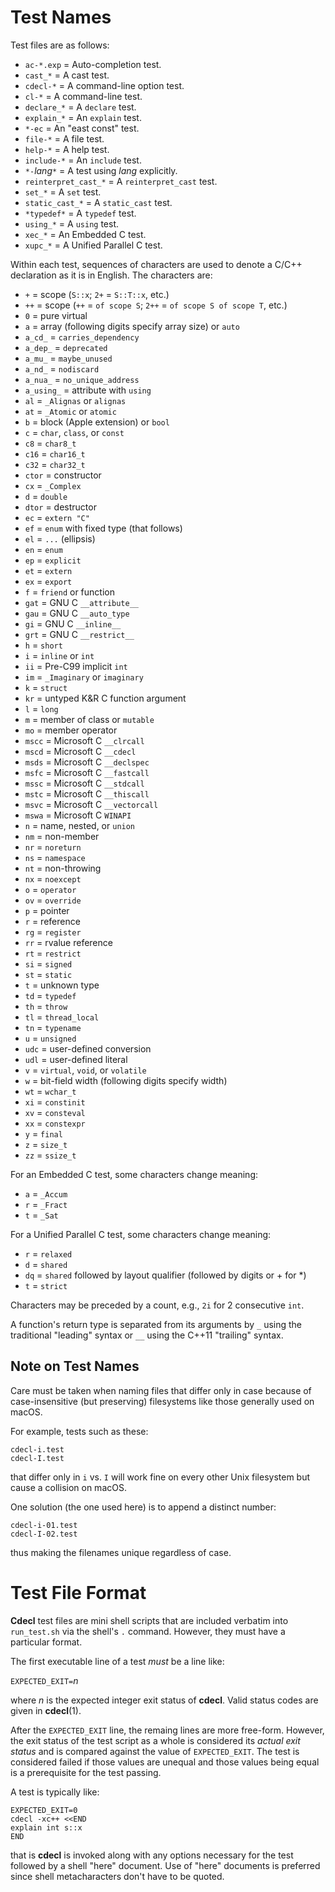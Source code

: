 Test Names
==========

Test files are as follows:

+ `ac-*.exp`           = Auto-completion test.
+ `cast_*`             = A cast test.
+ `cdecl-*`            = A command-line option test.
+ `cl-*`               = A command-line test.
+ `declare_*`          = A `declare` test.
+ `explain_*`          = An `explain` test.
+ `*-ec`               = An "east const" test.
+ `file-*`             = A file test.
+ `help-*`             = A help test.
+ `include-*`          = An `include` test.
+ `*-`_lang_`*`        = A test using _lang_ explicitly.
+ `reinterpret_cast_*` = A `reinterpret_cast` test.
+ `set_*`              = A `set` test.
+ `static_cast_*`      = A `static_cast` test.
+ `*typedef*`          = A `typedef` test.
+ `using_*`            = A `using` test.
+ `xec_*`              = An Embedded C test.
+ `xupc_*`             = A Unified Parallel C test.

Within each test, sequences of characters are used to denote a C/C++
declaration as it is in English.
The characters are:

+ `+` = scope (`S::x`; `2+` = `S::T::x`, etc.)
+ `++` = scope (`++` = `of scope S`; `2++` = `of scope S of scope T`, etc.)
+ `0` = pure virtual
+ `a` = array (following digits specify array size) or `auto`
+ `a_cd_` = `carries_dependency`
+ `a_dep_` = `deprecated`
+ `a_mu_` = `maybe_unused`
+ `a_nd_` = `nodiscard`
+ `a_nua_` = `no_unique_address`
+ `a_using_` = attribute with `using`
+ `al` = `_Alignas` or `alignas`
+ `at` = `_Atomic` or `atomic`
+ `b` = block (Apple extension) or `bool`
+ `c` = `char`, `class`, or `const`
+ `c8` = `char8_t`
+ `c16` = `char16_t`
+ `c32` = `char32_t`
+ `ctor` = constructor
+ `cx` = `_Complex`
+ `d` = `double`
+ `dtor` = destructor
+ `ec` = `extern "C"`
+ `ef` = `enum` with fixed type (that follows)
+ `el` = `...` (ellipsis)
+ `en` = `enum`
+ `ep` = `explicit`
+ `et` = `extern`
+ `ex` = `export`
+ `f` = `friend` or function
+ `gat` = GNU C `__attribute__`
+ `gau` = GNU C `__auto_type`
+ `gi` = GNU C `__inline__`
+ `grt` = GNU C `__restrict__`
+ `h` = `short`
+ `i` = `inline` or `int`
+ `ii` = Pre-C99 implicit `int`
+ `im` = `_Imaginary` or `imaginary`
+ `k` = `struct`
+ `kr` = untyped K&R C function argument
+ `l` = `long`
+ `m` = member of class or `mutable`
+ `mo` = member operator
+ `mscc` = Microsoft C `__clrcall`
+ `mscd` = Microsoft C `__cdecl`
+ `msds` = Microsoft C `__declspec`
+ `msfc` = Microsoft C `__fastcall`
+ `mssc` = Microsoft C `__stdcall`
+ `mstc` = Microsoft C `__thiscall`
+ `msvc` = Microsoft C `__vectorcall`
+ `mswa` = Microsoft C `WINAPI`
+ `n` = name, nested, or `union`
+ `nm` = non-member
+ `nr` = `noreturn`
+ `ns` = `namespace`
+ `nt` = non-throwing
+ `nx` = `noexcept`
+ `o` = `operator`
+ `ov` = `override`
+ `p` = pointer
+ `r` = reference
+ `rg` = `register`
+ `rr` = rvalue reference
+ `rt` = `restrict`
+ `si` = `signed`
+ `st` = `static`
+ `t` = unknown type
+ `td` = `typedef`
+ `th` = `throw`
+ `tl` = `thread_local`
+ `tn` = `typename`
+ `u` = `unsigned`
+ `udc` = user-defined conversion
+ `udl` = user-defined literal
+ `v` = `virtual`, `void`, or `volatile`
+ `w` = bit-field width (following digits specify width)
+ `wt` = `wchar_t`
+ `xi` = `constinit`
+ `xv` = `consteval`
+ `xx` = `constexpr`
+ `y` = `final`
+ `z` = `size_t`
+ `zz` = `ssize_t`

For an Embedded C test, some characters change meaning:

+ `a` = `_Accum`
+ `r` = `_Fract`
+ `t` = `_Sat`

For a Unified Parallel C test, some characters change meaning:

+ `r` = `relaxed`
+ `d` = `shared`
+ `dq` = `shared` followed by layout qualifier (followed by digits or + for *)
+ `t` = `strict`

Characters may be preceded by a count,
e.g., `2i` for 2 consecutive `int`.

A function's return type is separated from its arguments by `_`
using the traditional "leading" syntax
or `__` using the C++11 "trailing" syntax.

Note on Test Names
------------------

Care must be taken when naming files that differ only in case
because of case-insensitive (but preserving) filesystems
like those generally used on macOS.

For example, tests such as these:

    cdecl-i.test
    cdecl-I.test

that differ only in `i` vs. `I` will work fine on every other Unix filesystem
but cause a collision on macOS.

One solution (the one used here) is to append a distinct number:

    cdecl-i-01.test
    cdecl-I-02.test

thus making the filenames unique regardless of case.

Test File Format
================

**Cdecl** test files are mini shell scripts
that are included verbatim into `run_test.sh`
via the shell's `.` command.
However,
they must have a particular format.

The first executable line of a test
_must_ be a line like:

`EXPECTED_EXIT=`_n_

where _n_ is the expected integer exit status of **cdecl**.
Valid status codes are given in **cdecl**(1).

After the `EXPECTED_EXIT` line,
the remaing lines are more free-form.
However, the exit status of the test script as a whole
is considered its _actual exit status_
and is compared against the value of `EXPECTED_EXIT`.
The test is considered failed if those values are unequal
and those values being equal is a prerequisite for the test passing.

A test is typically like:

    EXPECTED_EXIT=0
    cdecl -xc++ <<END
    explain int s::x
    END

that is **cdecl** is invoked
along with any options necessary for the test
followed by a shell "here" document.
Use of "here" documents is preferred
since shell metacharacters don't have to be quoted.
